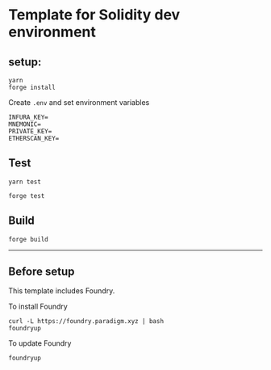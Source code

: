 # Template for Solidity dev environment

## setup:

```shell
yarn
forge install
```

Create `.env` and set environment variables

```
INFURA_KEY=
MNEMONIC=
PRIVATE_KEY=
ETHERSCAN_KEY=
```

## Test

```shell
yarn test
```

```shell
forge test
```

## Build

```shell
forge build
```

---

## Before setup

This template includes Foundry.

To install Foundry
```
curl -L https://foundry.paradigm.xyz | bash
foundryup
```

To update Foundry
```
foundryup
```